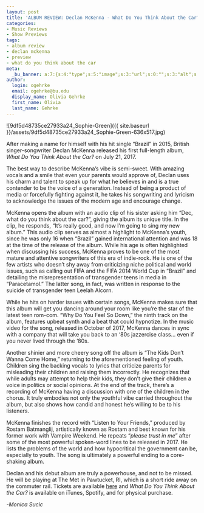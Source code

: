 ```yaml
---
layout: post
title: 'ALBUM REVIEW: Declan McKenna - What Do You Think About the Car?'
categories:
- Music Reviews
- Show Previews
tags:
- album review
- declan mckenna
- preview
- what do you think about the car
meta:
  _bu_banner: a:7:{s:4:"type";s:5:"image";s:3:"url";s:0:"";s:3:"alt";s:0:"";s:7:"post_id";s:0:"";s:4:"html";s:0:"";s:8:"position";s:12:"contentWidth";s:7:"caption";s:0:"";}
author:
  login: ogehrke
  email: ogehrke@bu.edu
  display_name: Olivia Gehrke
  first_name: Olivia
  last_name: Gehrke
---
```

![9df5d48735ce27933a24_Sophie-Green]({{ site.baseurl }}/assets/9df5d48735ce27933a24_Sophie-Green-636x517.jpg)

After making a name for himself with his hit single “Brazil” in 2015, British singer-songwriter Declan McKenna released his first full-length album, _What Do You Think About the Car?_ on July 21, 2017.

The best way to describe McKenna’s vibe is semi-sweet. With amazing vocals and a smile that even your parents would approve of, Declan uses his charm and talent to speak up for what he believes in and is a true contender to be the voice of a generation. Instead of being a product of media or forcefully fighting against it, he takes his songwriting and lyricism to acknowledge the issues of the modern age and encourage change.

McKenna opens the album with an audio clip of his sister asking him “Dec, what do you think about the car?”, giving the album its unique title. In the clip, he responds, “It’s really good, and now I’m going to sing my new album.” This audio clip serves as almost a highlight to McKenna’s youth, since he was only 16 when “Brazil” gained international attention and was 18 at the time of the release of the album. While his age is often highlighted when discussing his success, McKenna proves to be one of the most mature and attentive songwriters of this era of indie-rock. He is one of the few artists who doesn’t shy away from criticizing niche political and world issues, such as calling out FIFA and the FIFA 2014 World Cup in “Brazil” and detailing the misrepresentation of transgender teens in media in “Paracetamol.” The latter song, in fact, was written in response to the suicide of transgender teen Leelah Alcorn.

While he hits on harder issues with certain songs, McKenna makes sure that this album will get you dancing around your room like you’re the star of the latest teen rom-com. “Why Do You Feel So Down,” the ninth track on the album, features upbeat synth and a beat that could hypnotize. In the music video for the song, released in October of 2017, McKenna dances in sync with a company that will take you back to an ‘80s jazzercise class… even if you never lived through the ‘80s.

Another shinier and more cheery song off the album is “The Kids Don’t Wanna Come Home,” returning to the aforementioned feeling of youth. Children sing the backing vocals to lyrics that criticize parents for misleading their children and raising them incorrectly. He recognizes that while adults may attempt to help their kids, they don’t give their children a voice in politics or social opinions. At the end of the track, there’s a recording of McKenna having a discussion with one of the children in the chorus. It truly embodies not only the youthful vibe carried throughout the album, but also shows how candid and honest he’s willing to be to his listeners.

McKenna finishes the record with “Listen to Your Friends,” produced by Rostam Batmanglij, artistically known as Rostam and best known for his former work with Vampire Weekend. He repeats “_please trust in me_” after some of the most powerful spoken-word lines to be released in 2017. He lists the problems of the world and how hypocritical the government can be, especially to youth. The song is ultimately a powerful ending to a core-shaking album.

Declan and his debut album are truly a powerhouse, and not to be missed. He will be playing at The Met in Pawtucket, RI, which is a short ride away on the commuter rail. Tickets are available [here](https://www.etix.com/ticket/p/2056708/declan-mckenna-pawtucket-the-met?cobrand=themetri%20http://bit.ly/Declan_McKenna_TheMet) and _What Do You Think About the Car?_ is available on iTunes, Spotify, and for physical purchase.

_\-Monica Sucic_